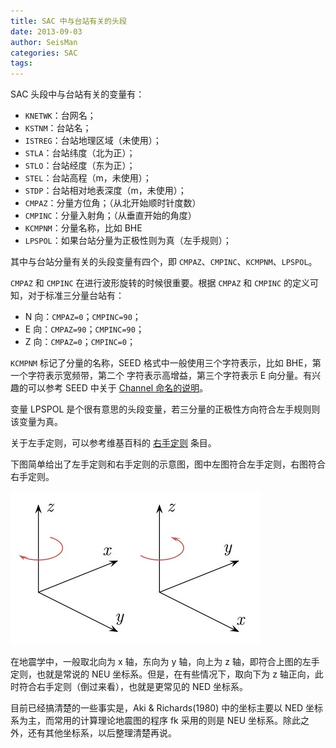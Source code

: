 ```yaml
---
title: SAC 中与台站有关的头段
date: 2013-09-03
author: SeisMan
categories: SAC
tags:
---
```


SAC 头段中与台站有关的变量有：

-   `KNETWK`：台网名；
-   `KSTNM`：台站名；
-   `ISTREG`：台站地理区域（未使用）；
-   `STLA`：台站纬度（北为正）；
-   `STLO`：台站经度（东为正）；
-   `STEL`：台站高程（m，未使用）；
-   `STDP`：台站相对地表深度（m，未使用）；
-   `CMPAZ`：分量方位角；（从北开始顺时针度数）
-   `CMPINC`：分量入射角；（从垂直开始的角度）
-   `KCMPNM`：分量名称，比如 BHE
-   `LPSPOL`：如果台站分量为正极性则为真（左手规则）；

其中与台站分量有关的头段变量有四个，即 `CMPAZ`、`CMPINC`、`KCMPNM`、`LPSPOL`。

<!--more-->

`CMPAZ` 和 `CMPINC` 在进行波形旋转的时候很重要。根据 `CMPAZ` 和 `CMPINC` 的定义可知，对于标准三分量台站有：

-   N 向：`CMPAZ=0`；`CMPINC=90`；
-   E 向：`CMPAZ=90`；`CMPINC=90`；
-   Z 向：`CMPAZ=0`；`CMPINC=0`；

`KCMPNM` 标记了分量的名称，SEED 格式中一般使用三个字符表示，比如 BHE，第一个字符表示宽频带，第二个
字符表示高增益，第三个字符表示 E 向分量。有兴趣的可以参考 SEED 中关于 [Channel 命名的说明](http://www.iris.edu/manuals/SEED_appA.htm)。

变量 LPSPOL 是个很有意思的头段变量，若三分量的正极性方向符合左手规则则该变量为真。

关于左手定则，可以参考维基百科的 [右手定则](http://zh.wikipedia.org/wiki/%E5%8F%B3%E6%89%8B%E5%AE%9A%E5%89%87) 条目。

下图简单给出了左手定则和右手定则的示意图，图中左图符合左手定则，右图符合右手定则。

![](/images/2013090301.jpg)

在地震学中，一般取北向为 x 轴，东向为 y 轴，向上为 z 轴，即符合上图的左手定则，也就是常说的 NEU 坐标系。但是，在有些情况下，取向下为 z 轴正向，此时符合右手定则（倒过来看），也就是更常见的 NED 坐标系。

目前已经搞清楚的一些事实是，Aki & Richards(1980) 中的坐标主要以 NED 坐标系为主，而常用的计算理论地震图的程序 fk 采用的则是 NEU 坐标系。除此之外，还有其他坐标系，以后整理清楚再说。
